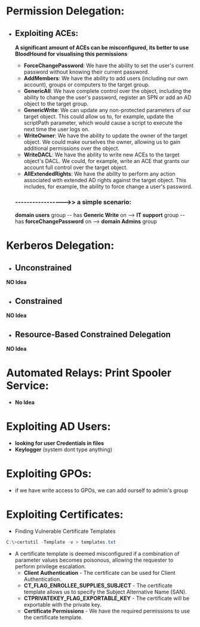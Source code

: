 # Permission Delegation:
- ## Exploiting ACEs:
  **A significant amount of ACEs can be misconfigured, its better to use BloodHound for visualising this permissions**
  
  + **ForceChangePassword**: We have the ability to set the user's current password without knowing their current password.
  + **AddMembers**: We have the ability to add users (including our own account), groups or computers to the target group.
  + **GenericAll**: We have complete control over the object, including the ability to change the user's password, register an SPN or add an AD object to the target group.
  + **GenericWrite**: We can update any non-protected parameters of our target object. This could allow us to, for example, update the scriptPath parameter, which would cause a script to execute the next time the user logs on.
  + **WriteOwner**: We have the ability to update the owner of the target object. We could make ourselves the owner, allowing us to gain additional permissions over the object.
  + **WriteDACL**: We have the ability to write new ACEs to the target object's DACL. We could, for example, write an ACE that grants our account full control over the target object.
  + **AllExtendedRights**: We have the ability to perform any action associated with extended AD rights against the target object. This includes, for example, the ability to force change a user's password.
  
  ### ----------------->> a simple scenario:  
   **domain users** group -- has **Generic Write** on --> **IT support** group -- has **forceChangePassword** on --> **domain Admins** group
  
# Kerberos Delegation:
- ## Unconstrained
 **NO Idea**
- ## Constrained 
 **NO Idea**
- ## Resource-Based Constrained Delegation
 **NO Idea**

# Automated Relays: Print Spooler Service:
- **No Idea**

# Exploiting AD Users:
- **looking for user Credentials in files**
- **Keylogger** (system dont type anything)

# Exploiting GPOs:
 - if we have write access to GPOs, we can add ourself to admin's group

# Exploiting Certificates:
 - Finding Vulnerable Certificate Templates 
  ```ps1
  C:\>certutil -Template -v > templates.txt 
  ```  
 - A certificate template is deemed misconfigured if a combination of parameter values becomes poisonous, allowing the requester to perform privilege escalation. 
   - **Client Authentication** - The certificate can be used for Client Authentication.
   - **CT_FLAG_ENROLLEE_SUPPLIES_SUBJECT** - The certificate template allows us to specify the Subject Alternative Name (SAN).
   - **CTPRIVATEKEY_FLAG_EXPORTABLE_KEY** - The certificate will be exportable with the private key.
   - **Certificate Permissions** - We have the required permissions to use the certificate template.
